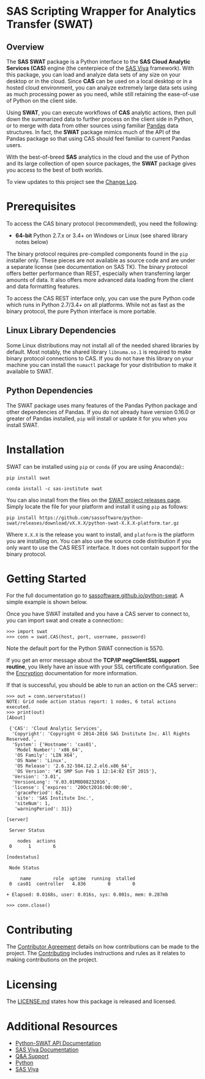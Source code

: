 
# SAS Scripting Wrapper for Analytics Transfer (SWAT)
## Overview

The **SAS SWAT** package is a Python interface to the **SAS Cloud Analytic 
Services (CAS)** engine (the centerpiece of the 
[SAS Viya](http://www.sas.com/en_us/software/viya.html) framework).
With this package, you can load and analyze data sets of any size on your
desktop or in the cloud.  Since **CAS** can be used on a local desktop
or in a hosted cloud environment, you can analyze extremely large data 
sets using as much processing power as you need, while still retaining 
the ease-of-use of Python on the client side.

Using **SWAT**, you can execute workflows of **CAS** analytic actions,
then pull down the summarized data to further process on the client side
in Python, or to merge with data from other sources using familiar
[Pandas](http://pandas.pydata.org) data structures.  In fact, the 
**SWAT** package mimics much of the API of the Pandas package so that
using CAS should feel familiar to current Pandas users.

With the best-of-breed **SAS** analytics in the cloud and the use of
Python and its large collection of open source packages, the **SWAT**
package gives you access to the best of both worlds.

To view updates to this project see the [Change Log](https://github.com/sassoftware/python-swat/blob/master/CHANGELOG.md).

# Prerequisites

To access the CAS binary protocol (recommended), you need the following:

* **64-bit** Python 2.7.x or 3.4+ on Windows or Linux (see shared library notes below)

The binary protocol requires pre-compiled components found in the
`pip` installer only.  These pieces are not available as source code and
are under a separate license (see documentation on SAS TK).  The binary protocol
offers better performance than REST, especially when transferring larger
amounts of data.  It also offers more advanced data loading from the client
and data formatting features.

To access the CAS REST interface only, you can use the pure Python code
which runs in Python 2.7/3.4+ on all platforms.  While not as fast as the
binary protocol, the pure Python interface is more portable.

## Linux Library Dependencies

Some Linux distributions may not install all of the needed shared libraries
by default.  Most notably, the shared library `libnuma.so.1` is required to
make binary protocol connections to CAS.  If you do not have this library on
your machine you can install the `numactl` package for your distribution
to make it available to SWAT.

## Python Dependencies

The SWAT package uses many features of the Pandas Python package and other
dependencies of Pandas.  If you do not already have version 0.16.0 or greater
of Pandas installed, `pip` will install or update it for you when you
install SWAT.


# Installation

SWAT can be installed using `pip` or `conda` (if you are using Anaconda)::

    pip install swat
    
    conda install -c sas-institute swat
    
You can also install from the files on the 
[SWAT project releases page](https://github.com/sassoftware/python-swat/releases).
Simply locate the file for your platform and install it using `pip` as 
follows:

    pip install https://github.com/sassoftware/python-swat/releases/download/vX.X.X/python-swat-X.X.X-platform.tar.gz

Where `X.X.X` is the release you want to install, and `platform` is the 
platform you are installing on.  You can also use the source code distribution
if you only want to use the CAS REST interface.  It does not contain support
for the binary protocol.


# Getting Started

For the full documentation go to 
[sassoftware.github.io/python-swat](https://sassoftware.github.io/python-swat/).
A simple example is shown below.

Once you have SWAT installed and you have a CAS server to connect to,
you can import swat and create a connection::

    >>> import swat
    >>> conn = swat.CAS(host, port, username, password)

Note the default port for the Python SWAT connection is 5570.

If you get an error message about the **TCP/IP negClientSSL support routine**, you 
likely have an issue with your SSL certificate configuration.  See the 
[Encryption](https://sassoftware.github.io/python-swat/encryption.html) documentation
for more information.

If that is successful, you should be able to run an action on the
CAS server::

    >>> out = conn.serverstatus()
    NOTE: Grid node action status report: 1 nodes, 6 total actions executed.
    >>> print(out)
    [About]
    
     {'CAS': 'Cloud Analytic Services',
      'Copyright': 'Copyright © 2014-2016 SAS Institute Inc. All Rights Reserved.',
      'System': {'Hostname': 'cas01',
       'Model Number': 'x86_64',
       'OS Family': 'LIN X64',
       'OS Name': 'Linux',
       'OS Release': '2.6.32-504.12.2.el6.x86_64',
       'OS Version': '#1 SMP Sun Feb 1 12:14:02 EST 2015'},
      'Version': '3.01',
      'VersionLong': 'V.03.01M0D08232016',
      'license': {'expires': '20Oct2016:00:00:00',
       'gracePeriod': 62,
       'site': 'SAS Institute Inc.',
       'siteNum': 1,
       'warningPeriod': 31}}
    
    [server]
    
     Server Status
    
        nodes  actions
     0      1        6
    
    [nodestatus]
    
     Node Status
    
         name        role  uptime  running  stalled
     0  cas01  controller   4.836        0        0
    
    + Elapsed: 0.0168s, user: 0.016s, sys: 0.001s, mem: 0.287mb

    >>> conn.close()

# Contributing 
The [Contributor Agreement](https://github.com/sassoftware/python-swat/blob/master/ContributorAgreement.txt) details on how contributions can be made to the project. The [Contributing](https://github.com/sassoftware/python-swat/blob/master/CONTRIBUTING.md) includes instructions and rules as it relates to making contributions on the project. 

# Licensing 
The [LICENSE.md](https://github.com/sassoftware/python-swat/blob/master/LICENSE.md) states how this package is released and licensed. 

# Additional Resources
- [Python-SWAT API Documentation](https://sassoftware.github.io/python-swat/)
- [SAS Viya Documentation](https://support.sas.com/documentation/onlinedoc/viya/index.html)
- [Q&A Support](https://communities.sas.com/t5/SAS-Viya-Coders-Library/tkb-p/cas%40tkb)
- [Python](http://www.python.org/)
- [SAS Viya](http://www.sas.com/en_us/software/viya.html)

